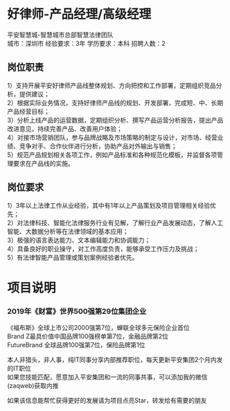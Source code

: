 # 好律师-产品经理/高级经理
平安智慧城-智慧城市总部智慧法律团队  
城市：深圳市 经验要求：3年 学历要求：本科  招聘人数：2

## 岗位职责
1）支持开展平安好律师产品线整体规划、方向把控和工作部署，定期组织竞品分析，提供建议；   
2）根据实际业务情况，支持好律师产品线的规划、开发部署，完成短、中、长期产品经营目标；   
3）分析上线产品的运营数据，定期组织分析、撰写产品运营分析报告，提出产品改进意见，持续完善产品、改善用户体验；   
4）对接市场营销团队，参与品牌战略及市场策略的制定与设计，对市场、经营业绩、竞争对手、合作伙伴进行分析，协助产品对外输出与销售；   
5）规范产品规划相关各项工作，例如产品标准和各种规范化模板，并监督各项管理要求在产品线的实施。

## 岗位要求
1）3年以上法律工作从业经验，其中有1年以上产品策划及项目管理相关经验优先；   
2）对法律科技、智能化法律服务行业有见解，了解行业产品发展动态，了解人工智能、大数据分析等在法律领域的基本应用；   
3）极强的语言表达能力、文本编辑能力和协调能力；   
4）具备良好的职业操守，对工作高度负责，能够承受工作压力及挑战；   
5）有法律智能产品管理或策划案例经验者优先。

# 项目说明

### 2019年《财富》世界500强第29位集团企业
《福布斯》全球上市公司2000强第7位，蝉联全球多元保险企业首位  
Brand Z最具价值中国品牌100强榜单第7位，金融品牌第2位  
FutureBrand 全球品牌100强第7位，保险品牌第1位

本人非猎头，非人事，纯IT同事分享内部推荐职位，每天更新平安集团2个月内发的IT职位  
如果您技能匹配，愿意加入平安集团和一流的同事共事，可以添加我的微信(zaqweb)获取内推 

如果该信息能帮忙获得更好的发展请为项目点亮Star，转发给有需要的朋友




